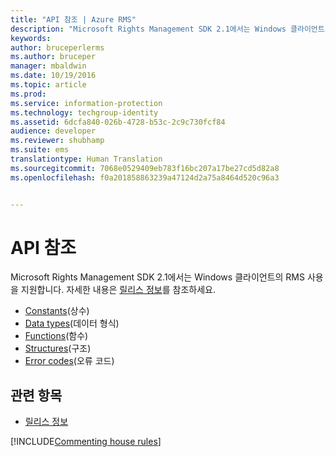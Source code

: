 ```yaml
---
title: "API 참조 | Azure RMS"
description: "Microsoft Rights Management SDK 2.1에서는 Windows 클라이언트의 RMS 사용을 지원합니다."
keywords: 
author: bruceperlerms
ms.author: bruceper
manager: mbaldwin
ms.date: 10/19/2016
ms.topic: article
ms.prod: 
ms.service: information-protection
ms.technology: techgroup-identity
ms.assetid: 6dcfa840-026b-4728-b53c-2c9c730fcf84
audience: developer
ms.reviewer: shubhamp
ms.suite: ems
translationtype: Human Translation
ms.sourcegitcommit: 7068e0529409eb783f16bc207a17be27cd5d82a8
ms.openlocfilehash: f0a201858863239a47124d2a75a8464d520c96a3


---
```


# <a name="api-reference"></a>API 참조

Microsoft Rights Management SDK 2.1에서는 Windows 클라이언트의 RMS 사용을 지원합니다. 자세한 내용은 [릴리스 정보](release-notes-rtm.md)를 참조하세요.
- [Constants](https://msdn.microsoft.com/library/hh535291.aspx)(상수)
- [Data types](https://msdn.microsoft.com/library/hh535288.aspx)(데이터 형식)
- [Functions](https://msdn.microsoft.com/library/hh535289.aspx)(함수)
- [Structures](https://msdn.microsoft.com/library/hh535294.aspx)(구조)
- [Error codes](https://msdn.microsoft.com/library/hh535248.aspx)(오류 코드)



## <a name="related-topics"></a>관련 항목

* [릴리스 정보](release-notes-rtm.md)

[!INCLUDE[Commenting house rules](../includes/houserules.md)]


<!--HONumber=Jan17_HO1-->


